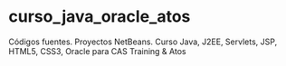 # curso_java_oracle_atos
Códigos fuentes. Proyectos NetBeans. Curso Java, J2EE, Servlets, JSP, HTML5, CSS3, Oracle para CAS Training &amp; Atos 
